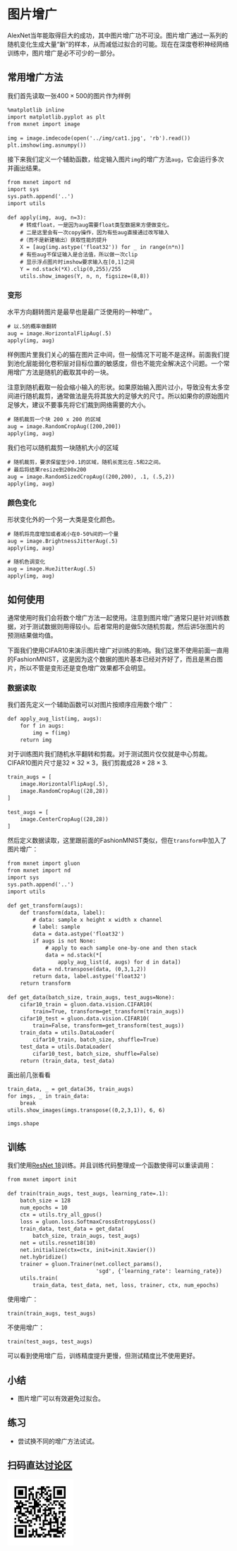 # 图片增广

AlexNet当年能取得巨大的成功，其中图片增广功不可没。图片增广通过一系列的随机变化生成大量“新”的样本，从而减低过拟合的可能。现在在深度卷积神经网络训练中，图片增广是必不可少的一部分。

## 常用增广方法

我们首先读取一张$400\times 500$的图片作为样例

```{.python .input  n=1}
%matplotlib inline
import matplotlib.pyplot as plt
from mxnet import image

img = image.imdecode(open('../img/cat1.jpg', 'rb').read())
plt.imshow(img.asnumpy())
```

接下来我们定义一个辅助函数，给定输入图片`img`的增广方法`aug`，它会运行多次并画出结果。

```{.python .input  n=2}
from mxnet import nd
import sys
sys.path.append('..')
import utils

def apply(img, aug, n=3):
    # 转成float，一是因为aug需要float类型数据来方便做变化。
    # 二是这里会有一次copy操作，因为有些aug直接通过改写输入
    #（而不是新建输出）获取性能的提升
    X = [aug(img.astype('float32')) for _ in range(n*n)]
    # 有些aug不保证输入是合法值，所以做一次clip
    # 显示浮点图片时imshow要求输入在[0,1]之间
    Y = nd.stack(*X).clip(0,255)/255
    utils.show_images(Y, n, n, figsize=(8,8))
```

### 变形

水平方向翻转图片是最早也是最广泛使用的一种增广。

```{.python .input  n=3}
# 以.5的概率做翻转
aug = image.HorizontalFlipAug(.5)
apply(img, aug)
```

样例图片里我们关心的猫在图片正中间，但一般情况下可能不是这样。前面我们提到池化层能弱化卷积层对目标位置的敏感度，但也不能完全解决这个问题。一个常用增广方法是随机的截取其中的一块。

注意到随机截取一般会缩小输入的形状。如果原始输入图片过小，导致没有太多空间进行随机裁剪，通常做法是先将其放大的足够大的尺寸。所以如果你的原始图片足够大，建议不要事先将它们裁到网络需要的大小。

```{.python .input  n=4}
# 随机裁剪一个块 200 x 200 的区域
aug = image.RandomCropAug([200,200])
apply(img, aug)
```

我们也可以随机裁剪一块随机大小的区域

```{.python .input  n=5}
# 随机裁剪，要求保留至少0.1的区域，随机长宽比在.5和2之间。
# 最后将结果resize到200x200
aug = image.RandomSizedCropAug((200,200), .1, (.5,2))
apply(img, aug)
```

### 颜色变化

形状变化外的一个另一大类是变化颜色。

```{.python .input  n=6}
# 随机将亮度增加或者减小在0-50%间的一个量
aug = image.BrightnessJitterAug(.5)
apply(img, aug)
```

```{.python .input  n=7}
# 随机色调变化
aug = image.HueJitterAug(.5)
apply(img, aug)
```

## 如何使用

通常使用时我们会将数个增广方法一起使用。注意到图片增广通常只是针对训练数据，对于测试数据则用得较小。后者常用的是做5次随机剪裁，然后讲5张图片的预测结果做均值。

下面我们使用CIFAR10来演示图片增广对训练的影响。我们这里不使用前面一直用的FashionMNIST，这是因为这个数据的图片基本已经对齐好了，而且是黑白图片，所以不管是变形还是变色增广效果都不会明显。

### 数据读取

我们首先定义一个辅助函数可以对图片按顺序应用数个增广：

```{.python .input  n=8}
def apply_aug_list(img, augs):
    for f in augs:
        img = f(img)
    return img
```

对于训练图片我们随机水平翻转和剪裁。对于测试图片仅仅就是中心剪裁。CIFAR10图片尺寸是$32\times 32\times 3$，我们剪裁成$28\times 28\times 3$.

```{.python .input  n=9}
train_augs = [
    image.HorizontalFlipAug(.5),
    image.RandomCropAug((28,28))
]

test_augs = [
    image.CenterCropAug((28,28))
]
```

然后定义数据读取，这里跟前面的FashionMNIST类似，但在`transform`中加入了图片增广：

```{.python .input  n=10}
from mxnet import gluon
from mxnet import nd
import sys
sys.path.append('..')
import utils

def get_transform(augs):
    def transform(data, label):
        # data: sample x height x width x channel
        # label: sample
        data = data.astype('float32')
        if augs is not None:
            # apply to each sample one-by-one and then stack
            data = nd.stack(*[
                apply_aug_list(d, augs) for d in data])
        data = nd.transpose(data, (0,3,1,2))
        return data, label.astype('float32')
    return transform

def get_data(batch_size, train_augs, test_augs=None):
    cifar10_train = gluon.data.vision.CIFAR10(
        train=True, transform=get_transform(train_augs))
    cifar10_test = gluon.data.vision.CIFAR10(
        train=False, transform=get_transform(test_augs))
    train_data = utils.DataLoader(
        cifar10_train, batch_size, shuffle=True)
    test_data = utils.DataLoader(
        cifar10_test, batch_size, shuffle=False)
    return (train_data, test_data)
```

画出前几张看看

```{.python .input  n=11}
train_data, _ = get_data(36, train_augs)
for imgs, _ in train_data:
    break
utils.show_images(imgs.transpose((0,2,3,1)), 6, 6)
```

```{.python .input  n=12}
imgs.shape
```

## 训练

我们使用[ResNet 18](../chapter_convolutional-neural-networks/resnet-gluon.md)训练。并且训练代码整理成一个函数使得可以重读调用：

```{.python .input  n=13}
from mxnet import init

def train(train_augs, test_augs, learning_rate=.1):
    batch_size = 128
    num_epochs = 10
    ctx = utils.try_all_gpus()
    loss = gluon.loss.SoftmaxCrossEntropyLoss()    
    train_data, test_data = get_data(
        batch_size, train_augs, test_augs)
    net = utils.resnet18(10) 
    net.initialize(ctx=ctx, init=init.Xavier())
    net.hybridize()
    trainer = gluon.Trainer(net.collect_params(),
                            'sgd', {'learning_rate': learning_rate})
    utils.train(
        train_data, test_data, net, loss, trainer, ctx, num_epochs)
```

使用增广：

```{.python .input  n=14}
train(train_augs, test_augs)
```

不使用增广：

```{.python .input  n=15}
train(test_augs, test_augs)
```

可以看到使用增广后，训练精度提升更慢，但测试精度比不使用更好。

## 小结

* 图片增广可以有效避免过拟合。

## 练习

* 尝试换不同的增广方法试试。

## 扫码直达[讨论区](https://discuss.gluon.ai/t/topic/1666)

![](../img/qr_image-augmentation.svg)
